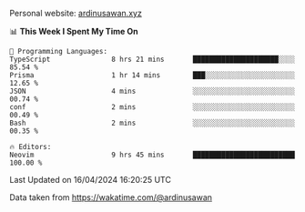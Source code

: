 Personal website: [ardinusawan.xyz](https://ardinusawan.xyz)

<!--START_SECTION:waka-->
📊 **This Week I Spent My Time On** 

```text
💬 Programming Languages: 
TypeScript               8 hrs 21 mins       █████████████████████░░░░   85.54 % 
Prisma                   1 hr 14 mins        ███░░░░░░░░░░░░░░░░░░░░░░   12.65 % 
JSON                     4 mins              ░░░░░░░░░░░░░░░░░░░░░░░░░   00.74 % 
conf                     2 mins              ░░░░░░░░░░░░░░░░░░░░░░░░░   00.49 % 
Bash                     2 mins              ░░░░░░░░░░░░░░░░░░░░░░░░░   00.35 % 

🔥 Editors: 
Neovim                   9 hrs 45 mins       █████████████████████████   100.00 % 
```


 Last Updated on 16/04/2024 16:20:25 UTC
<!--END_SECTION:waka-->
Data taken from https://wakatime.com/@ardinusawan
